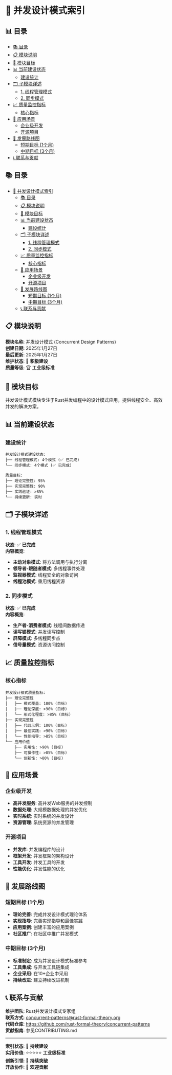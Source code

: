 ﻿# 🔄 并发设计模式索引


## 📊 目录

- [📚 目录](#目录)
- [📋 模块说明](#模块说明)
- [🎯 模块目标](#模块目标)
- [📊 当前建设状态](#当前建设状态)
  - [建设统计](#建设统计)
- [🗂️ 子模块详述](#️-子模块详述)
  - [1. 线程管理模式](#1-线程管理模式)
  - [2. 同步模式](#2-同步模式)
- [📈 质量监控指标](#质量监控指标)
  - [核心指标](#核心指标)
- [🎯 应用场景](#应用场景)
  - [企业级开发](#企业级开发)
  - [开源项目](#开源项目)
- [🚀 发展路线图](#发展路线图)
  - [短期目标 (1个月)](#短期目标-1个月)
  - [中期目标 (3个月)](#中期目标-3个月)
- [📞 联系与贡献](#联系与贡献)


## 📚 目录

- [🔄 并发设计模式索引](#-并发设计模式索引)
  - [📚 目录](#-目录)
  - [📋 模块说明](#-模块说明)
  - [🎯 模块目标](#-模块目标)
  - [📊 当前建设状态](#-当前建设状态)
    - [建设统计](#建设统计)
  - [🗂️ 子模块详述](#️-子模块详述)
    - [1. 线程管理模式](#1-线程管理模式)
    - [2. 同步模式](#2-同步模式)
  - [📈 质量监控指标](#-质量监控指标)
    - [核心指标](#核心指标)
  - [🎯 应用场景](#-应用场景)
    - [企业级开发](#企业级开发)
    - [开源项目](#开源项目)
  - [🚀 发展路线图](#-发展路线图)
    - [短期目标 (1个月)](#短期目标-1个月)
    - [中期目标 (3个月)](#中期目标-3个月)
  - [📞 联系与贡献](#-联系与贡献)

## 📋 模块说明

**模块名称**: 并发设计模式 (Concurrent Design Patterns)  
**创建日期**: 2025年1月27日  
**最后更新**: 2025年1月27日  
**维护状态**: 🔄 **积极建设**  
**质量等级**: 🏆 **工业级标准**  

## 🎯 模块目标

并发设计模式模块专注于Rust并发编程中的设计模式应用，提供线程安全、高效并发的解决方案。

## 📊 当前建设状态

### 建设统计

```text
并发设计模式建设状态:
├── 线程管理模式: 4个模式 (✅ 已完成)
└── 同步模式: 4个模式 (✅ 已完成)

质量目标:
├── 理论完整性: 95%
├── 实现完整性: 90%
├── 实践验证: >85%
└── 持续更新: 实时
```

## 🗂️ 子模块详述

### 1. 线程管理模式

**状态**: ✅ **已完成**  
**内容概览**:

- **主动对象模式**: 将方法调用与执行分离
- **领导者-跟随者模式**: 多线程事件处理
- **监视器模式**: 线程安全的对象访问
- **线程池模式**: 重用线程资源

### 2. 同步模式

**状态**: ✅ **已完成**  
**内容概览**:

- **生产者-消费者模式**: 线程间数据传递
- **读写锁模式**: 并发读写控制
- **屏障模式**: 多线程同步点
- **信号量模式**: 资源访问控制

## 📈 质量监控指标

### 核心指标

```text
并发设计模式质量指标:
├── 理论完整性
│   ├── 模式覆盖: 100% (目标)
│   ├── 理论深度: >90% (目标)
│   └── 形式化程度: >85% (目标)
├── 实现完整性
│   ├── 代码示例: 100% (目标)
│   ├── 最佳实践: >90% (目标)
│   └── 性能指导: >85% (目标)
└── 应用价值
    ├── 实用性: >90% (目标)
    ├── 可操作性: >85% (目标)
    └── 创新性: >80% (目标)
```

## 🎯 应用场景

### 企业级开发

- **高并发服务**: 高并发Web服务的并发控制
- **数据处理**: 大规模数据处理的并发优化
- **实时系统**: 实时系统的并发设计
- **资源管理**: 系统资源的并发管理

### 开源项目

- **并发库**: 并发编程库的设计
- **框架开发**: 并发框架的架构设计
- **工具开发**: 并发工具的开发
- **性能优化**: 并发性能的优化

## 🚀 发展路线图

### 短期目标 (1个月)

- **理论完善**: 完成并发设计模式理论体系
- **实现指导**: 完善实现指导和最佳实践
- **应用案例**: 创建丰富的应用案例
- **社区推广**: 在社区中推广并发模式

### 中期目标 (3个月)

- **标准制定**: 成为并发设计模式标准参考
- **工具集成**: 与开发工具链集成
- **企业采用**: 在10+企业中采用
- **持续改进**: 建立持续改进机制

## 📞 联系与贡献

**维护团队**: Rust并发设计模式专家组  
**联系方式**: <concurrent-patterns@rust-formal-theory.org>  
**代码仓库**: <https://github.com/rust-formal-theory/concurrent-patterns>  
**贡献指南**: 参见CONTRIBUTING.md  

---

**索引状态**: 🎯 **持续建设**  
**实用价值**: ⭐⭐⭐⭐⭐ **工业级标准**  
**创新引领**: 🚀 **持续突破**  
**开放协作**: 🤝 **欢迎贡献**
